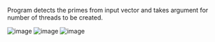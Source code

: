 Program detects the primes from input vector and takes argument for number of threads to be created. 

![image](https://user-images.githubusercontent.com/81447338/153735282-cc3c27d1-fa74-4591-bd06-ad935abdb37c.png)
![image](https://user-images.githubusercontent.com/81447338/153735295-e9f94aa3-53ff-4d8a-a624-16dd5c2bf8f3.png)
![image](https://user-images.githubusercontent.com/81447338/153735298-30407044-51cb-49d6-a1e6-ec46da235555.png)
